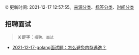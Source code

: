 :alarm_clock: 更新时间: 2021-12-17 12:57:55。[来源分类](../README.md)、[标签分类](../TAGS.md)、[时间分类](../TIMELINE.md)

## 招聘面试


> 关键字：`招聘`、`面试`



- [2021-12-17-golang面试题：怎么避免内存逃逸？](https://toutiao.io/k/5yvfc9w) 
